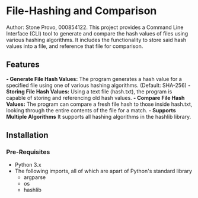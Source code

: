 # File-Hashing and Comparison
Author: Stone Provo, 000854122.
This project provides a Command Line Interface (CLI) tool to generate and compare the hash values of files using various hashing algorithms. It includes the functionality to store said hash values into a file, and reference that file for comparison.

## Features
<b>- Generate File Hash Values:</b> The program generates a hash value for a specified file using one of various hashing algorithms. (Default: SHA-256)
<b>- Storing File Hash Values:</b> Using a text file (hash.txt), the program is capable of storing and referencing old hash values.
<b>- Compare File Hash Values:</b> The program can compare a fresh file hash to those inside hash.txt, looking through the entire contents of the file for a match.
<b>- Supports Multiple Algorithms</b> It supports all hashing algorithms in the hashlib library.

## Installation
### Pre-Requisites
- Python 3.x
- The following imports, all of which are apart of Python's standard library
  - argparse
  - os
  - hashlib
